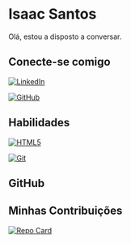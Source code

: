 # Isaac Santos

Olá, estou a disposto a conversar.

## Conecte-se comigo

[![LinkedIn](https://img.shields.io/badge/LinkedIn-000?style=for-the-badge&logo=linkedin&logoColor=0E76A8)](https://www.linkedin.com/in/isaac-santos-9b7a601a1/)

[![GitHub](https://img.shields.io/badge/GitHub-000?style=for-the-badge&logo=linkedin&logoColor=0E76A8)](https://github.com/izaque459)

## Habilidades

[![HTML5](https://img.shields.io/badge/HTML5-000?style=for-the-badge&logo=html5)](https://developer.mozilla.org/pt-BR/docs/Web/HTML)

[![Git](https://img.shields.io/badge/Git-000?style=for-the-badge&logo=git&logoColor=fff)](https://git-scm.com/doc)

## GitHub

## Minhas Contribuições

[![Repo Card](https://github-readme-stats.vercel.app/api/pin/?username=izaque459&repo=dio-lab-open-source&bg_color=000&border_color=fff&show_icons=true&icon_color=fff&title_color=fff&text_color=fff)](https://github.com/izaque459/dio-lab-open-source)